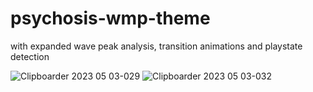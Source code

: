 # psychosis-wmp-theme
with expanded wave peak analysis, transition animations and playstate detection 

![Clipboarder 2023 05 03-029](https://user-images.githubusercontent.com/62726599/235913362-373d2b9d-5cc9-4066-90db-aa4e9a97012b.jpg)
![Clipboarder 2023 05 03-032](https://user-images.githubusercontent.com/62726599/235917603-388ddafe-52f8-41da-a3cc-ae3ee1a3b55e.jpg)

